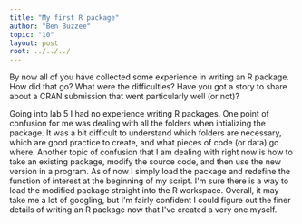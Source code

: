 ```yaml
---
title: "My first R package"
author: "Ben Buzzee"
topic: "10"
layout: post
root: ../../../
---
```




By now all of you have collected some experience in writing an R package. How did that go? What were the difficulties? Have you got a story to share about a CRAN submission that went particularly well (or not)?


Going into lab 5 I had no experience writing R packages. One point of confusion for me was dealing with all the folders when intializing the package.
It was a bit difficult to understand which folders are necessary, which are good practice to create, and what pieces of code (or data) go where. 
Another topic of confusion that I am dealing with right now is how to take an existing package, modify the source code, and then use the new version in a program.
As of now I simply load the package and redefine the function of interest at the beginning of my script. I'm sure there is a way to load the modified
package straight into the R workspace. Overall, it may take me a lot of googling, but I'm fairly confident I could figure out the finer details of writing
an R package now that I've created a very one myself.
